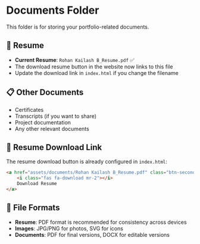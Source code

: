 # Documents Folder

This folder is for storing your portfolio-related documents.

## 📄 Resume
- **Current Resume**: `Rohan Kailash B_Resume.pdf` ✅
- The download resume button in the website now links to this file
- Update the download link in `index.html` if you change the filename

## 📋 Other Documents
- Certificates
- Transcripts (if you want to share)
- Project documentation
- Any other relevant documents

## 🔗 Resume Download Link
The resume download button is already configured in `index.html`:
```html
<a href="assets/documents/Rohan Kailash B_Resume.pdf" class="btn-secondary" target="_blank">
    <i class="fas fa-download mr-2"></i>
    Download Resume
</a>
```

## 📱 File Formats
- **Resume**: PDF format is recommended for consistency across devices
- **Images**: JPG/PNG for photos, SVG for icons
- **Documents**: PDF for final versions, DOCX for editable versions 
